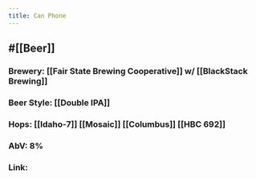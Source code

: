 ```yaml
---
title: Can Phone
---
```


## #[[Beer]]
### Brewery: [[Fair State Brewing Cooperative]] w/ [[BlackStack Brewing]]

### Beer Style: [[Double IPA]]

### Hops: [[Idaho-7]] [[Mosaic]] [[Columbus]] [[HBC 692]]

### AbV: 8%

### Link: 
